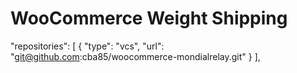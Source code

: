 # WooCommerce Weight Shipping

"repositories": [
{
"type": "vcs",
"url": "git@github.com:cba85/woocommerce-mondialrelay.git"
}
],
